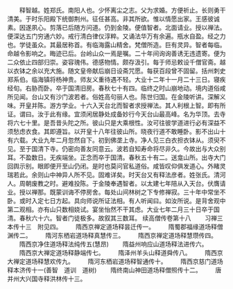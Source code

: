 <!-- { "loadSidebar": true } -->
　　释智越。姓郑氏。南阳人也。少怀离尘之志。父为求婚。方便祈止。长则勇干清美。于时乐阳殿下统御荆州。征任甚高。非其所欲。惟以情愿出家。王感彼诚素。因遂夙心。剪落已后随方问道。仍到金陵。便值智者。北面请业。授以禅法。便深达五门穷通六妙。戒行清白律仪淳粹。又诵法华万有余遍。瓶水自盈。经之力也。学徒虽众。其最居称首。有临海露山精舍。梵僧所造。巨有灵异。智者每临。命越令影响之。晦迹已后。台岭山众一焉是嘱。二十年间询询善诱无违遗寄。便为二众依止四部归崇。姿容瑰伟。德感物情。颇存汲引。每于师忌敕设千僧官斋。越以衣钵之余以充大施。随文皇帝献后崩日设斋咒愿。每获百段曾不固留。括州刺史郑系伯。临海镇将杨神贵。师友义重待遇不轻。大业十二年十一月二十三日。寝疾经旬。右胁而卧。卒于国清旧房。春秋七十有四。临终之时山崩地动。境内道俗咸所见闻。台山又有沙门波若者。俗姓高句丽人也。陈世归国。在金陵听讲。深解义味。开皇并陈。游方学业。十六入天台北而智者求授禅法。其人利根上智。即有所证。谓曰。汝于此有缘。宜须闲居静处成备妙行今天台山最高峰。名为华顶。去寺将六七十里。是吾昔头陀之所。彼山只是大乘根性。汝可往彼学道进行必有深益不须愁虑衣食。其即遵旨。以开皇十八年往彼山所。晓夜行道不敢睡卧。影不出山十有六载。大业九年二月忽然自下。初到佛垄上寺。净人见三白衣担衣钵从。须臾不见。至于国清下寺。仍密向善友同意云。波若自知寿命将尽非久。今故出与大众别耳。不盈数日。无疾端坐。正念而卒于国清。春秋五十有二。送龛山所。出寺大门回舆示别。眼即便开至山仍闭。是时也莫问官私道俗。咸皆叹仰俱发道心。外睹灵瑞若此。余则山中神异人所不见。固难详矣。时天台又有释法彦者。姓张氏。清河人。周朝废教之时。避难投陈。于金陵奉遇智者。以太建七年陪从入天台。伏膺请业。授以禅那。既蒙训诲不停房舍。每处山间林树之下专修禅寂。三十年中常坐不卧。或时入定七日方起。具向师说所证法相。有人听闻曰。如汝所说。是背舍观中第二观相。亦有山只数相娆试。宴坐怡然不干其虑。大业七年二月三十日卒于国清。春秋六十六。智者门徒极多。故叙其三数耳。
续高僧传卷第十八
　　习禅三　本传十三　附见四。
　　隋西京禅定道场释昙迁传一。
　　隋蜀郡福缘道场释僧渊传二。
　　隋河东栖岩道场释真慧传三。
　　隋西京禅定道场释慧瓒传四。
　　隋西京净住道场释法纯传五(慧昂)
　　隋益州响应山道场释法进传六。
　　隋西京大禅定道场释静端传七。
　　隋泽州羊头山释道舜传八。
　　隋西京大禅定道场释慧欢传九。
　　隋河东栖岩道场释智通传十。
　　隋西京慈门道场释本济传十一(善智　道训　道树)
　　隋终南山神田道场释僧照传十二。
　　唐并州大兴国寺释洪林传十三。
